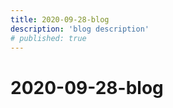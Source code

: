 ```yaml
---
title: 2020-09-28-blog
description: 'blog description'
# published: true
---
```


# 2020-09-28-blog
